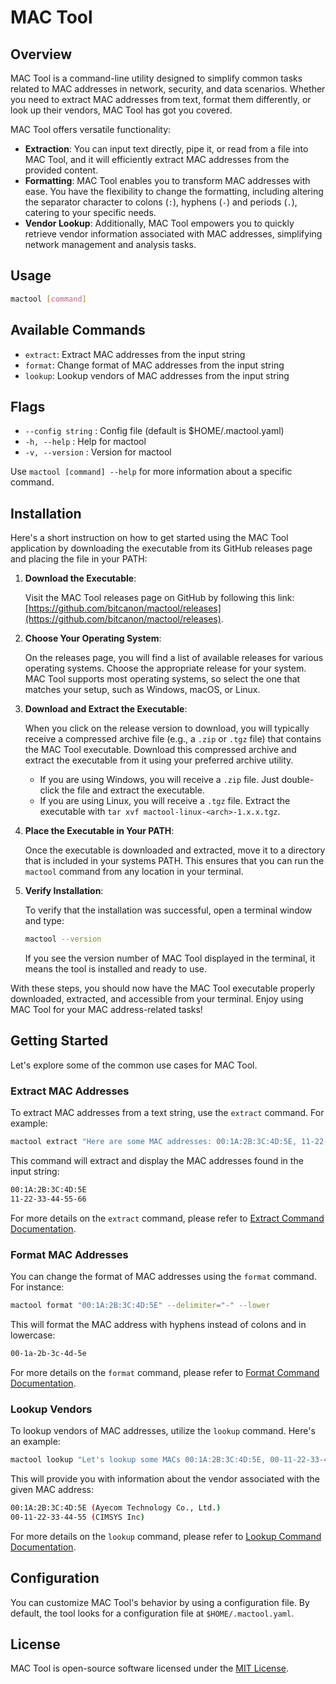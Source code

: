 # MAC Tool

## Overview

MAC Tool is a command-line utility designed to simplify common tasks related to MAC addresses in network, security, and data scenarios. Whether you need to extract MAC addresses from text, format them differently, or look up their vendors, MAC Tool has got you covered.

MAC Tool offers versatile functionality:

- **Extraction**: You can input text directly, pipe it, or read from a file into MAC Tool, and it will efficiently extract MAC addresses from the provided content.
- **Formatting**: MAC Tool enables you to transform MAC addresses with ease. You have the flexibility to change the formatting, including altering the separator character to colons (`:`), hyphens (`-`) and periods (`.`), catering to your specific needs.
- **Vendor Lookup**: Additionally, MAC Tool empowers you to quickly retrieve vendor information associated with MAC addresses, simplifying network management and analysis tasks.

## Usage

```bash
mactool [command]
```

## Available Commands

- `extract`: Extract MAC addresses from the input string
- `format`: Change format of MAC addresses from the input string
- `lookup`: Lookup vendors of MAC addresses from the input string

## Flags

- `--config string` : Config file (default is $HOME/.mactool.yaml)
- `-h, --help` : Help for mactool
- `-v, --version` : Version for mactool

Use `mactool [command] --help` for more information about a specific command.

## Installation

Here's a short instruction on how to get started using the MAC Tool application by downloading the executable from its GitHub releases page and placing the file in your PATH:

1. **Download the Executable**:

   Visit the MAC Tool releases page on GitHub by following this link: [https://github.com/bitcanon/mactool/releases](https://github.com/bitcanon/mactool/releases).

2. **Choose Your Operating System**:

   On the releases page, you will find a list of available releases for various operating systems. Choose the appropriate release for your system. MAC Tool supports most operating systems, so select the one that matches your setup, such as Windows, macOS, or Linux.

3. **Download and Extract the Executable**:

   When you click on the release version to download, you will typically receive a compressed archive file (e.g., a `.zip` or `.tgz` file) that contains the MAC Tool executable. Download this compressed archive and extract the executable from it using your preferred archive utility.

   * If you are using Windows, you will receive a `.zip` file. Just double-click the file and extract the executable.
   * If you are using Linux, you will receive a `.tgz` file. Extract the executable with `tar xvf mactool-linux-<arch>-1.x.x.tgz`.

4. **Place the Executable in Your PATH**:

   Once the executable is downloaded and extracted, move it to a directory that is included in your systems PATH. This ensures that you can run the `mactool` command from any location in your terminal.

5. **Verify Installation**:

   To verify that the installation was successful, open a terminal window and type:

   ```bash
   mactool --version
   ```
   If you see the version number of MAC Tool displayed in the terminal, it means the tool is installed and ready to use.

With these steps, you should now have the MAC Tool executable properly downloaded, extracted, and accessible from your terminal. Enjoy using MAC Tool for your MAC address-related tasks!

## Getting Started

Let's explore some of the common use cases for MAC Tool.

### Extract MAC Addresses

To extract MAC addresses from a text string, use the `extract` command. For example:

```bash
mactool extract "Here are some MAC addresses: 00:1A:2B:3C:4D:5E, 11-22-33-44-55-66"
```

This command will extract and display the MAC addresses found in the input string:
    
```bash
00:1A:2B:3C:4D:5E
11-22-33-44-55-66
```

For more details on the `extract` command, please refer to [Extract Command Documentation](https://github.com/bitcanon/mactool/wiki/Extract-Command).

### Format MAC Addresses

You can change the format of MAC addresses using the `format` command. For instance:

```bash
mactool format "00:1A:2B:3C:4D:5E" --delimiter="-" --lower
```

This will format the MAC address with hyphens instead of colons and in lowercase:
```bash
00-1a-2b-3c-4d-5e
```

For more details on the `format` command, please refer to [Format Command Documentation](https://github.com/bitcanon/mactool/wiki/Format-Command).

### Lookup Vendors

To lookup vendors of MAC addresses, utilize the `lookup` command. Here's an example:

```bash
mactool lookup "Let's lookup some MACs 00:1A:2B:3C:4D:5E, 00-11-22-33-44-55, and so on..."
```

This will provide you with information about the vendor associated with the given MAC address:
```bash
00:1A:2B:3C:4D:5E (Ayecom Technology Co., Ltd.)
00-11-22-33-44-55 (CIMSYS Inc)
```

For more details on the `lookup` command, please refer to [Lookup Command Documentation](https://github.com/bitcanon/mactool/wiki/Lookup-Command).

## Configuration

You can customize MAC Tool's behavior by using a configuration file. By default, the tool looks for a configuration file at `$HOME/.mactool.yaml`.

## License

MAC Tool is open-source software licensed under the [MIT License](LICENSE).